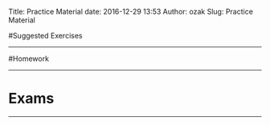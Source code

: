 Title: Practice Material
date: 2016-12-29 13:53
Author: ozak
Slug: Practice Material


#Suggested Exercises 

--------------------------------------

#Homework

--------------------------------------

# Exams

--------------------------------------


